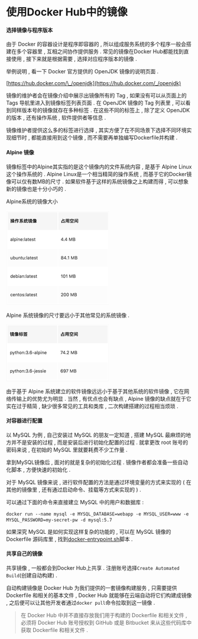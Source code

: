 # 使用Docker Hub中的镜像

#### 选择镜像与程序版本

由于 Docker 的容器设计是程序即容器的 , 所以组成服务系统的多个程序一般会搭建在多个容器里 , 互相之间协作提供服务 . 常见的镜像在Docker Hub都能找到直接使用 , 接下来就是根据需要 , 选择对应程序版本的镜像 .

举例说明 , 看一下 Docker 官方提供的 OpenJDK 镜像的说明页面 .

[https://hub.docker.com/\_/openjdk](https://hub.docker.com/_/openjdk)

镜像的维护者会在镜像介绍中展示出镜像所有的 Tag , 如果没有可以从页面上的 Tags 导航里进入到镜像标签列表页面 . 在 OpenJDK 镜像的 Tag 列表里 , 可以看到同样版本号的镜像就存在多种标签 . 在这些不同的标签上 , 除了定义 OpenJDK 的版本 , 还有操作系统 , 软件提供者等信息 .

镜像维护者提供这么多的标签进行选择 , 其实方便了在不同场景下选择不同环境实现细节时 , 都能直接用到这个镜像 , 而不需要再单独编写Dockerfile并构建 .

#### Alpine 镜像

镜像标签中的Alpine其实指的是这个镜像内的文件系统内容 , 是基于 Alpine Linux 这个操作系统的 . Alpine Linux是一个相当精简的操作系统 , 而基于它的Docker镜像可以仅有数MB的尺寸 . 如果软件基于这样的系统镜像之上构建而得 , 可以想象新的镜像也是十分小巧的 .

Alpine系统的镜像大小

![](/assets/alpine.png)

Alpine 系统镜像的尺寸要远小于其他常见的系统镜像 .

![](/assets/alpinepython.png)

由于基于 Alpine 系统建立的软件镜像远远小于基于其他系统的软件镜像 , 它在网络传输上的优势尤为明显 . 当然 , 有优点也会有缺点 , Alpine 镜像的缺点就在于它实在过于精简 , 缺少很多常见的工具和类库 , 二次构建搭建的过程相当烦琐 .

#### 对容器进行配置

以 MySQL 为例 , 自己安装过 MySQL 的朋友一定知道 , 搭建 MySQL 最麻烦的地方并不是安装的过程 , 而是安装后进行初始化配置的过程 . 就拿更改 root 账号的密码来说 , 在初始的 MySQL 里就要耗费不少工作量 .

拿到MySQL镜像后 , 面对的就是复杂的初始化过程 . 镜像作者都会准备一些自动化脚本 , 方便快速的初始化 .

对于 MySQL 镜像来说 , 进行软件配置的方法是通过环境变量的方式来实现的 \( 在其他的镜像里 , 还有通过启动命令、挂载等方式来实现的 \) .

可以通过下面的命令来直接建立 MySQL 中的用户和数据库 :

```
docker run --name mysql -e MYSQL_DATABASE=webapp -e MYSQL_USER=www -e MYSQL_PASSWORD=my-secret-pw -d mysql:5.7
```

如果深究 MySQL 是如何实现这样复杂的功能的 , 可以在 MySQL 镜像的 Dockerfile 源码库里 , 找到[docker-entrypoint.sh](https://link.juejin.im/?target=https%3A%2F%2Fgithub.com%2Fdocker-library%2Fmysql%2Fblob%2Fmaster%2F5.7%2Fdocker-entrypoint.sh)脚本 .

#### 共享自己的镜像

共享镜像 , 一般都会到Docker Hub上共享 . 注册账号选择`Create Automated Build`\(创建自动构建\) .

自动构建镜像是 Docker Hub 为我们提供的一套镜像构建服务 , 只需要提供 Dockerfile 和相关的基本文件 , Docker Hub 就能够在云端自动将它们构建成镜像 , 之后便可以让其他开发者通过`docker pull`命令拉取到这一镜像 .

> 在 Docker Hub 中并不直接存放我们用于构建的 Dockerfile 和相关文件 , 必须将 Docker Hub 账号授权到 GitHub 或是 Bitbucket 来从这些代码库中获取 Dockerfile 和相关文件 .



